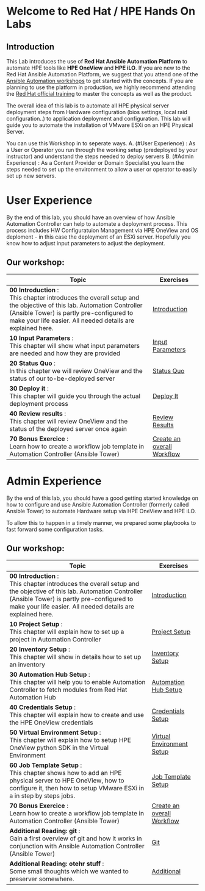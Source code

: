 
# Welcome to Red Hat / HPE Hands On Labs

## Introduction

This Lab introduces the use of **Red Hat Ansible Automation Platform** to automate HPE tools like **HPE OneView** and **HPE iLO**. If you are new to the Red Hat Ansible Automation Platform, we suggest that you attend one of the [Ansible Automation workshops](https://ansible.github.io/workshops/) to get started with the concepts. If you are planning to use the platform in production, we highly recommend attending the [Red Hat official training](https://www.redhat.com/en/services/training/all-courses-exams?f%5B0%5D=taxonomy_product_tid%3A25911) to master the concepts as well as the product.

The overall idea of this lab is to automate all HPE physical server deployment steps from Hardware configuration (bios settings, local raid configuration..) to application deployment and configuration. This lab will guide you to automate the installation of VMware ESXi on an HPE Physical Server.

You can use this Workshop in to seperate ways. 
A. (#User Experience) : As a User or Operator you run through the working setup (predeployed by your instructor) and understand the steps needed to deploy servers
B. (#Admin Experience) : As a Content Provider or Domain Specialist you learn the steps needed to set up the environment to allow a user or operator to easily set up new servers.

# User Experience
By the end of this lab, you should have an overview of how Ansible Automation Controller can help to automate a deployment process. This process includes HW Configuratuion Management via HPE OneView and OS deploment - in this case the deployment of an ESXi server.  Hopefully you know how to adjust input parameters to adjust the deployment.

## Our workshop:
| Topic   | Exercises  | 
|---|---|
| **00 Introduction** :<br> This chapter introduces the overall setup and the objective of this lab. Automation Controller (Ansible Tower) is partly pre-configured to make your life easier. All needed details are explained here. | [Introduction](./exercises/user_00_user_introduction.md) |
| **10 Input Parameters** :<br> This chapter will show what input parameters are needed and how they are provided | [Input Parameters](./exercises/user_10_inputparameters.md) |
| **20 Status Quo** :<br> In this chapter we will review OneView and the status of our to-be-deployed server | [Status Quo](./exercises/user_20_statusquo.md) |
| **30 Deploy it** :<br> This chapter will guide you through the actual deployment process | [Deploy It](./exercises/user_30_deployit.md) |
| **40 Review results** :<br> This chapter will review OneView and the status of the deployed server once again | [Review Results](./exercises/user_40_reviewresults.md) |
| **70 Bonus Exercice** :<br> Learn how to create a workflow job template in Automation Controller  (Ansible Tower)| [Create an overall Workflow](./exercises/70_workflow.md)


# Admin Experience
By the end of this lab, you should have a good getting started knowledge on how to configure and use Ansible Automation Controller (formerly called Ansible Tower) to automate Hardware setup via HPE OneView and HPE iLO.
 
To allow this to happen in a timely manner, we prepared some playbooks to fast forward some configuration tasks. 


## Our workshop:
| Topic   | Exercises  | 
|---|---|
| **00 Introduction** :<br> This chapter introduces the overall setup and the objective of this lab. Automation Controller (Ansible Tower) is partly pre-configured to make your life easier. All needed details are explained here. | [Introduction](./exercises/admin_00_introduction.md) |
| **10 Project Setup** :<br> This chapter will explain how to set up a project in Automation Controller | [Project Setup](./exercises/admin_10_projectsetup.md) |
| **20 Inventory Setup** :<br> This chapter will show in details how to set up an inventory | [Inventory Setup](./exercises/admin_20_inventorysetup.md) |
| **30 Automation Hub Setup** :<br> This chapter will help you to enable Automation Controller to fetch modules from Red Hat Automation Hub | [Automation Hub Setup](./exercises/admin_30_automationhubsetup.md) |
| **40 Credentials Setup** :<br> This chapter will explain how to create and use the HPE OneView credentials | [Credentials Setup](./exercises/admin_40_credentialsetup.md) |
| **50 Virtual Environment Setup** :<br> This chapter will explain how to setup HPE OneView python SDK in the Virtual Environment | [Virtual Environment Setup](./exercises/admin_50_venvsetup.md) |
| **60 Job Template Setup** :<br> This chapter shows how to add an HPE physical server to HPE OneView, how to configure it, then how to setup VMware ESXi in a in step by steps jobs.  | [Job Template Setup](./exercises/admin_60_jobtemplatesetup.md) |
| **70 Bonus Exercice** :<br> Learn how to create a workflow job template in Automation Controller  (Ansible Tower)| [Create an overall Workflow](./exercises/admin_70_workflow.md)
| **Additional Reading: git** :<br> Gain a first overview of git and how it works in conjunction with Ansible Automation Controller (Ansible Tower)| [Git](./exercises/git.md)
| **Additional Reading: otehr stuff** :<br> Some small thoughts which we wanted to preserver somewhere.| [Additional](./exercises/additional.md)

